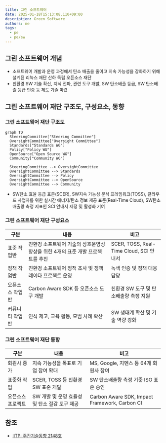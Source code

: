 ```yaml
---
title: 그린 소프트웨어
date: 2025-01-18T15:13:08.110+09:00
description: Green Software
authors: me
tags:
  - pe
  - pe/sw
---
```


## 그린 소프트웨어 개념

- 소프트웨어 개발과 운영 과정에서 탄소 배출을 줄이고 지속 가능성을 강화하기 위해 설계된 리눅스 재단 산하 독립 오픈소스 재단
- 친환경 SW 기술 확산, 지식 전파, 관련 도구 개발, SW 탄소배출 등급, SW 탄소배출 등급 인증 등 제도 기술 마련

## 그린 소프트웨어 재단 구조도, 구성요소, 동향

### 그린 소프트웨어 재단 구조도

```mermaid
graph TD
  SteeringCommittee["Steering Committee"]
  OversightCommittee["Oversight Committee"]
  Standards["Standards WG"]
  Policy["Policy WG"]
  OpenSource["Open Source WG"]
  Community["Community WG"]

  SteeringCommittee --> OversightCommittee
  OversightCommittee --> Standards
  OversightCommittee --> Policy
  OversightCommittee --> OpenSource
  OversightCommittee --> Community
```

- SW탄소 효율 등급 표준(SCER), SW지속 가능성 분석 프레임워크(TOSS), 클라우드 사업자를 위한 실시간 에너지/탄소 정보 제공 표준(Real-Time Cloud), SW탄소배출량 측정 지표인 SCI 안내서 제정 및 활성화 기여

### 그린 소프트웨어 재단 구성요소

| 구분 | 내용 | 비고 |
| --- | --- | --- |
| 표준 작업반 | 친환경 소프트웨어 기술의 상호운영성 향상을 위한 4개의 표준 개발 프로젝트를 추진 | SCER, TOSS, Real-Time Cloud, SCI 안내서 |
| 정책 작업반 | 친환경 소프트웨어 정책 조사 및 정책 레이다 프로젝트 운영 | 녹색 인증 및 정책 대응 담당 |
| 오픈소스 작업반 | Carbon Aware SDK 등 오픈소스 도구 개발 | 친환경 SW 도구 및 탄소배출량 측정 지원 |
| 커뮤니티 작업반 | 인식 제고, 교육 활동, 모범 사례 확산 | SW 생태계 확산 및 기술 역량 강화 |

### 그린 소프트웨어 재단 동향

| 구분 | 내용 | 비고 |
| --- | --- | --- |
| 회원사 증가 | 지속 가능성을 목표로 기업 참여 확대 | MS, Google, 지멘스 등 64개 회원사 참여 |
| 표준화 작업 | SCER, TOSS 등 친환경 SW 표준 개발 | SW 탄소배출량 측정 기준 ISO 표준 승인 |
| 오픈소스 프로젝트 | SW 개발 및 운영 효율성 및 탄소 절감 도구 제공 |Carbon Aware SDK, Impact Framework, Carbon CI |

## 참조

- [IITP: 주간기술동향 2148호](https://iitp.kr/kr/1/knowledge/periodicalViewA.it?searClassCode=B_ITA_01&masterCode=publication&identifier=1333)
